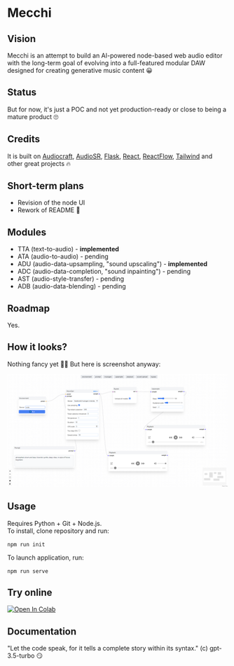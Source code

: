 # Mecchi

## Vision

Mecchi is an attempt to build an AI-powered node-based web audio editor with the long-term goal of evolving into a full-featured modular DAW designed for creating generative music content 😀

## Status

But for now, it's just a POC and not yet production-ready or close to being a mature product 🙄

## Credits 

It is built on [Audiocraft](https://github.com/facebookresearch/audiocraft), [AudioSR](https://github.com/haoheliu/versatile_audio_super_resolution), [Flask](https://github.com/pallets/flask), [React](https://github.com/facebook/react), [ReactFlow](https://github.com/wbkd/react-flow), [Tailwind](https://github.com/tailwindlabs/tailwindcss) and other great projects 🔥

## Short-term plans

* Revision of the node UI
* Rework of README 📒

## Modules

* TTA (text-to-audio) - **implemented**
* ATA (audio-to-audio) - pending
* ADU (audio-data-upsampling, "sound upscaling") - **implemented**
* ADC (audio-data-completion, "sound inpainting") - pending
* AST (audio-style-transfer) - pending
* ADB (audio-data-blending) - pending

## Roadmap

Yes.

## How it looks? 

Nothing fancy yet 🤷‍♂️ But here is screenshot anyway:

![img](/screenshots/mecchi.png)

## Usage

Requires Python + Git + Node.js.  
To install, clone repository and run:
```
npm run init
```
To launch application, run:
```
npm run serve
```

## Try online

[![Open In Colab](https://colab.research.google.com/assets/colab-badge.svg)](https://colab.research.google.com/drive/1_hg2a_hwtsEEreQN7EQEKX4GWj5zBvZt)
<br>

## Documentation

"Let the code speak, for it tells a complete story within its syntax." (c) gpt-3.5-turbo 😏